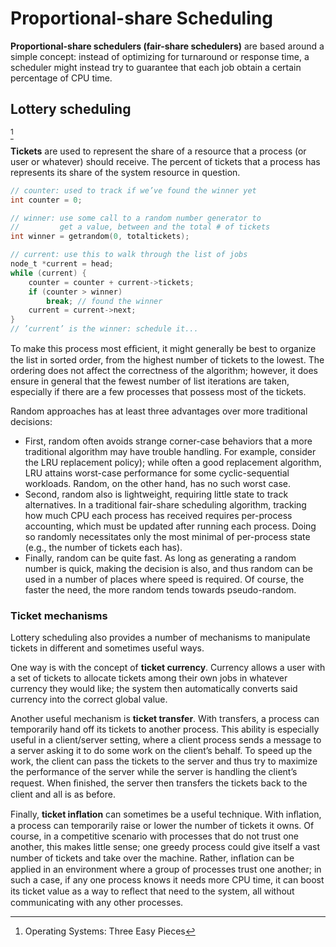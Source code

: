 # Proportional-share Scheduling
**Proportional-share schedulers (fair-share schedulers)** are based around a simple concept: instead of optimizing for turnaround or response time, a scheduler might instead try to guarantee that each job obtain a certain percentage of CPU time.

## Lottery scheduling
[^three]

**Tickets** are used to represent the share of a resource that a process (or user or whatever) should receive. The percent of tickets that a process has represents its share of the system resource in question.

```c
// counter: used to track if we’ve found the winner yet
int counter = 0;

// winner: use some call to a random number generator to
//         get a value, between and the total # of tickets
int winner = getrandom(0, totaltickets);

// current: use this to walk through the list of jobs
node_t *current = head;
while (current) {
    counter = counter + current->tickets;
    if (counter > winner)
        break; // found the winner
    current = current->next;
}
// ’current’ is the winner: schedule it...
```

To make this process most efﬁcient, it might generally be best to organize the list in sorted order, from the highest number of tickets to the lowest. The ordering does not affect the correctness of the algorithm; however, it does ensure in general that the fewest number of list iterations are taken, especially if there are a few processes that possess most of the tickets.

Random approaches has at least three advantages over more traditional decisions:
- First, random often avoids strange corner-case behaviors that a more traditional algorithm may have trouble handling. For example, consider the LRU replacement policy); while often a good replacement algorithm, LRU attains worst-case performance for some cyclic-sequential workloads. Random, on the other hand, has no such worst case.
- Second, random also is lightweight, requiring little state to track alternatives. In a traditional fair-share scheduling algorithm, tracking how much CPU each process has received requires per-process accounting, which must be updated after running each process. Doing so randomly necessitates only the most minimal of per-process state (e.g., the number of tickets each has).
- Finally, random can be quite fast. As long as generating a random number is quick, making the decision is also, and thus random can be used in a number of places where speed is required. Of course, the faster the need, the more random tends towards pseudo-random.

### Ticket mechanisms
Lottery scheduling also provides a number of mechanisms to manipulate tickets in different and sometimes useful ways.

One way is with the concept of **ticket currency**. Currency allows a user with a set of tickets to allocate tickets among their own jobs in whatever currency they would like; the system then automatically converts said currency into the correct global value.

Another useful mechanism is **ticket transfer**. With transfers, a process can temporarily hand off its tickets to another process. This ability is especially useful in a client/server setting, where a client process sends a message to a server asking it to do some work on the client’s behalf. To speed up the work, the client can pass the tickets to the server and thus try to maximize the performance of the server while the server is handling the client’s request. When ﬁnished, the server then transfers the tickets back to the client and all is as before.

Finally, **ticket inﬂation** can sometimes be a useful technique. With inﬂation, a process can temporarily raise or lower the number of tickets it owns. Of course, in a competitive scenario with processes that do not trust one another, this makes little sense; one greedy process could give itself a vast number of tickets and take over the machine. Rather, inﬂation can be applied in an environment where a group of processes trust one another; in such a case, if any one process knows it needs more CPU time, it can boost its ticket value as a way to reﬂect that need to the system, all without communicating with any other processes.


[^three]: Operating Systems: Three Easy Pieces